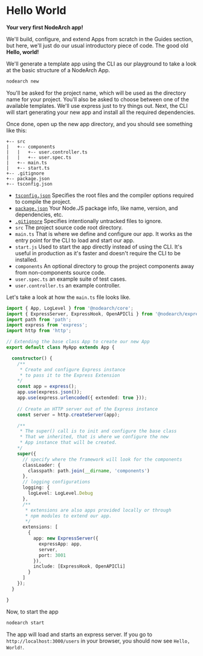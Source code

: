 # Hello World


**Your very first NodeArch app!**

We'll build, configure, and extend Apps from scratch in the Guides section, but here, we'll just do our usual introductory piece of code. The good old **Hello, world!**

We'll generate a template app using the CLI as our playground to take a look at the basic structure of a NodeArch App.

```sh
nodearch new
```
You'll be asked for the project name, which will be used as the directory name for your project. You'll also be asked to choose between one of the available templates. We'll use express just to try things out. Next, the CLI will start generating your new app and install all the required dependencies.

Once done, open up the new app directory, and you should see something like this:

```
+-- src
|   +-- components
|   |   +-- user.controller.ts
|   |   +-- user.spec.ts
|   +-- main.ts
|   +-- start.ts
+-- .gitignore
+-- package.json
+-- tsconfig.json
```

* [`tsconfig.json`](https://www.typescriptlang.org/docs/handbook/tsconfig-json.html) Specifies the root files and the compiler options required to compile the project.
* [`package.json`](https://nodejs.dev/learn/the-package-json-guide) Your Node.JS package info, like name, version, and dependencies, etc.
* [`.gitignore`](https://git-scm.com/docs/gitignore) Specifies intentionally untracked files to ignore.
* `src` The project source code root directory.
* `main.ts` That is where we define and configure our app. It works as the entry point for the CLI to load and start our app.
* `start.js` Used to start the app directly instead of using the CLI. It's useful in production as it's faster and doesn't require the CLI to be installed.
* `components` An optional directory to group the project components away from non-components source code.
* `user.spec.ts` an example suite of test cases.
* `user.controller.ts` an example controller.

Let's take a look at how the `main.ts` file looks like.

```typescript title="main.ts"
import { App, LogLevel } from '@nodearch/core';
import { ExpressServer, ExpressHook, OpenAPICli } from '@nodearch/express';
import path from 'path';
import express from 'express';
import http from 'http';

// Extending the base class App to create our new App
export default class MyApp extends App {

  constructor() {
    /**
     * Create and configure Express instance
     * to pass it to the Express Extension  
    */ 
    const app = express();
    app.use(express.json());
    app.use(express.urlencoded({ extended: true }));
    
    // Create an HTTP server out of the Express instance
    const server = http.createServer(app);

    /** 
     * The super() call is to init and configure the base class
     * That we inherited, that is where we configure the new
     * App instance that will be created. 
    */
    super({
      // specify where the framework will look for the components
      classLoader: {
        classpath: path.join(__dirname, 'components')
      },
      // logging configurations
      logging: {
        logLevel: LogLevel.Debug
      },
      /**
       * extensions are also apps provided locally or through
       * npm modules to extend our app. 
       */ 
      extensions: [
        { 
          app: new ExpressServer({ 
            expressApp: app,
            server,
            port: 3001
          }), 
          include: [ExpressHook, OpenAPICli] 
        }
      ]
    });
  }

}
```

Now, to start the app

```sh
nodearch start
```

The app will load and starts an express server. If you go to `http://localhost:3000/users` in your browser, you should now see `Hello, World!`.